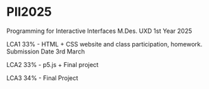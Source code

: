# PII2025
Programming for Interactive Interfaces M.Des. UXD 1st Year 2025

LCA1 33% - HTML + CSS website and class participation, homework. Submission Date 3rd March

LCA2 33% - p5.js + Final project

LCA3 34% - Final Project

